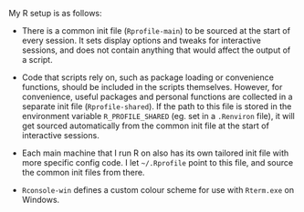 
My R setup is as follows:

- There is a common init file (`Rprofile-main`) to be sourced at the start of every session. It sets display options and tweaks for interactive sessions, and does not contain anything that would affect the output of a script.

- Code that scripts rely on, such as package loading or convenience functions, should be included in the scripts themselves. However, for convenience, useful packages and personal functions are collected in a separate init file (`Rprofile-shared`). If the path to this file is stored in the environment variable `R_PROFILE_SHARED` (eg. set in a `.Renviron` file), it will get sourced automatically from the common init file at the start of interactive sessions.

- Each main machine that I run R on also has its own tailored init file with more specific config code. I let `~/.Rprofile` point to this file, and source the common init files from there.

- `Rconsole-win` defines a custom colour scheme for use with `Rterm.exe` on Windows.

